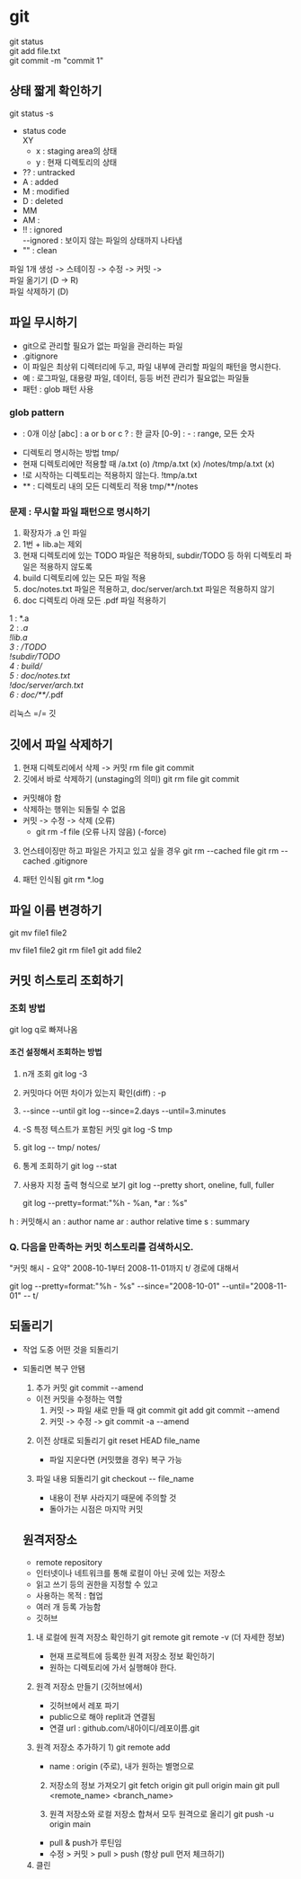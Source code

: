 # git

git status <br>
git add file.txt <br>
git commit -m "commit 1" <br>

## 상태 짧게 확인하기
git status -s
- status code <br>
  XY
  - x : staging area의 상태
  - y : 현재 디렉토리의 상태
- ?? : untracked
- A : added
- M : modified
- D : deleted
- MM 
- AM : 
- !! : ignored <br>
  --ignored : 보이지 않는 파일의 상태까지 나타냄
- "" : clean

파일 1개 생성 -> 스테이징 -> 수정 -> 커밋 -> <br>
파일 옮기기 (D -> R) <br>
파일 삭제하기 (D)

## 파일 무시하기
- git으로 관리할 필요가 없는 파일을 관리하는 파일
- .gitignore
- 이 파일은 최상위 디렉터리에 두고, 파일 내부에 관리할 파일의 패턴을 명시한다.
- 예 : 로그파일, 대용량 파일, 데이터, 등등 버전 관리가 필요없는 파일들
- 패턴 : glob 패턴 사용

### glob pattern
* : 0개 이상
[abc] : a or b or c
? : 한 글자
[0-9] : - : range, 모든 숫자

- 디렉토리 명시하는 방법
  tmp/
- 현재 디렉토리에만 적용할 때
  /a.txt (o)
  /tmp/a.txt (x)
  /notes/tmp/a.txt (x)
- !로 시작하는 디렉토리는 적용하지 않는다.
  !tmp/a.txt
- ** : 디렉토리 내의 모든 디렉토리 적용
  tmp/**/notes

### 문제 : 무시할 파일 패턴으로 명시하기
1. 확장자가 .a 인 파일
2. 1번 + lib.a는 제외
3. 현재 디렉토리에 있는 TODO 파일은 적용하되, subdir/TODO 등 하위 디렉토리 파일은 적용하지 않도록
4. build 디렉토리에 있는 모든 파일 적용
5. doc/notes.txt 파일은 적용하고, doc/server/arch.txt 파일은 적용하지 않기
6. doc 디렉토리 아래 모든 .pdf 파일 적용하기

1 : *.a <br>
2 : *.a <br>
    !lib.a <br>
3 : /TODO <br>
    !subdir/TODO <br>
4 : build/ <br>
5 : doc/notes.txt <br>
    !doc/server/arch.txt <br>
6 : doc/**/*.pdf <br>

리눅스 =/= 깃

## 깃에서 파일 삭제하기
1. 현재 디렉토리에서 삭제 -> 커밋
   rm file
   git commit
2. 깃에서 바로 삭제하기 (unstaging의 의미)
   git rm file
   git commit
- 커밋해야 함
- 삭제하는 행위는 되돌릴 수 없음
- 커밋 -> 수정 -> 삭제 (오류)
  - git rm -f file (오류 나지 않음) (-force)

3. 언스테이징만 하고 파일은 가지고 있고 싶을 경우
   git rm --cached file
   git rm --cached .gitignore

4. 패턴 인식됨
   git rm *.log

## 파일 이름 변경하기
  git mv file1 file2

  mv file1 file2
  git rm file1
  git add file2

## 커밋 히스토리 조회하기

### 조회 방법
git log
q로 빠져나옴

#### 조건 설정해서 조회하는 방법
1. n개 조회
   git log -3
2. 커밋마다 어떤 차이가 있는지 확인(diff) : -p
3. --since --until
   git log --since=2.days --until=3.minutes
4. -S
   특정 텍스트가 포함된 커밋
   git log -S tmp

5. git log -- tmp/ notes/
6. 통계 조회하기
   git log --stat
7. 사용자 지정 출력 형식으로 보기
   git log --pretty
    short, oneline, full, fuller

   git log --pretty=format:"%h - %an, *ar : %s"

h : 커밋해시
an : author name
ar : author relative time
s : summary

### Q. 다음을 만족하는 커밋 히스토리를 검색하시오.
"커밋 해시 - 요약"
2008-10-1부터 2008-11-01까지
t/ 경로에 대해서

git log --pretty=format:"%h - %s" --since="2008-10-01" --until="2008-11-01" -- t/

## 되돌리기
- 작업 도중 어떤 것을 되돌리기
- 되돌리면 복구 안됌

  1) 추가 커밋
  git commit --amend
  - 이전 커밋을 수정하는 역할
    1. 커밋 -> 파일 새로 만들 때
    git commit
    git add
    git commit --amend
    2. 커밋 -> 수정 -> git commit -a --amend

  2) 이전 상태로 되돌리기
     git reset HEAD file_name
     - 파일 지운다면 (커밋했을 경우) 복구 가능
  
  3) 파일 내용 되돌리기
     git checkout -- file_name
     - 내용이 전부 사라지기 때문에 주의할 것
     - 돌아가는 시점은 마지막 커밋

  ## 원격저장소
  - remote repository
  - 인터넷이나 네트워크를 통해 로컬이 아닌 곳에 있는 저장소
  - 읽고 쓰기 등의 권한을 지정할 수 있고
  - 사용하는 목적 : 협업
  - 여러 개 등록 가능함
  - 깃허브

  1. 내 로컬에 원격 저장소 확인하기
     git remote
     git remote -v (더 자세한 정보)

     - 현재 프로젝트에 등록한 원격 저장소 정보 확인하기
     - 원하는 디렉토리에 가서 실행해야 한다.
  2. 원격 저장소 만들기 (깃허브에서)
     - 깃허브에서 레포 파기
     - public으로 해야 replit과 연결됨
     - 연결 url : github.com/내아이디/레포이름.git
  
  3. 원격 저장소 추가하기
     1)
     git remote add <name> <url>
     - name : origin (주로), 내가 원하는 별명으로

     2) 저장소의 정보 가져오기
     git fetch origin
     git pull origin main
     git pull <remote_name> <branch_name>

     3) 원격 저장소와 로컬 저장소 합쳐서 모두 원격으로 올리기
     git push -u origin main

     - pull & push가 루틴임
     - 수정 > 커밋 > pull > push (항상 pull 먼저 체크하기)

    4) 클린
       